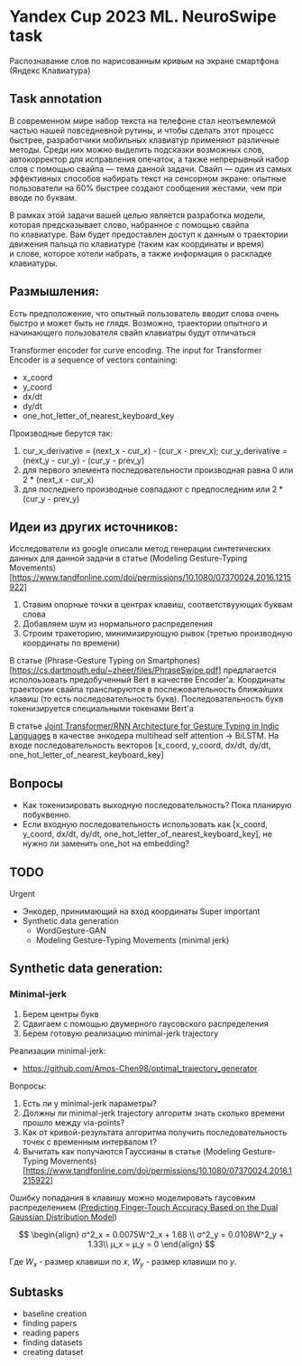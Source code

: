 # Yandex Cup 2023 ML. NeuroSwipe task

Распознавание слов по&nbsp;нарисованным кривым на&nbsp;экране смартфона (Яндекс Клавиатура)

## Task annotation
<p>В&nbsp;современном мире набор текста на&nbsp;телефоне стал неотъемлемой частью нашей повседневной рутины, и&nbsp;чтобы сделать этот процесс быстрее, разработчики мобильных клавиатур применяют различные методы. Среди них можно выделить подсказки возможных слов, автокорректор для исправления опечаток, а&nbsp;также непрерывный набор слов с&nbsp;помощью свайпа&nbsp;— тема данной задачи. Свайп&nbsp;— один из&nbsp;самых эффективных способов набирать текст на&nbsp;сенсорном экране: опытные пользователи на&nbsp;60% быстрее создают сообщения жестами, чем при вводе по&nbsp;буквам.
</p>
<p>В&nbsp;рамках этой задачи вашей целью является разработка модели, которая предсказывает слово, набранное с&nbsp;помощью свайпа по&nbsp;клавиатуре. Вам будет предоставлен доступ к&nbsp;данным о&nbsp;траектории движения пальца по&nbsp;клавиатуре (таким как координаты и&nbsp;время) и&nbsp;слове, которое хотели набрать, а&nbsp;также информация о&nbsp;раскладке клавиатуры.
</p>


## Размышления:
Есть предположение, что опытный пользователь вводит слова очень быстро и может быть не глядя. Возможно, траектории опытного и  начинающего пользователя свайп клавиатры будут отличаться

Transformer encoder for curve encoding. The input for Transformer Encoder is a sequence of vectors containing:
* x_coord
* y_coord
* dx/dt
* dy/dt
* one_hot_letter_of_nearest_keyboard_key

Производные берутся так:
1. cur_x_derivative = (next_x - cur_x) - (cur_x - prev_x); cur_y_derivative = (next_y - cur_y) - (cur_y - prev_y)
2. для первого элемента последовательности производная равна 0 или 2 * (next_x - cur_x)
3. для последнего производные совпадают с предпоследним или 2 * (cur_y - prev_y)


## Идеи из других источников:

Исследователи из google описали метод генерации синтетических данных для данной задачи в статье (Modeling Gesture-Typing Movements)[https://www.tandfonline.com/doi/permissions/10.1080/07370024.2016.1215922]
1. Ставим опорные точки в центрах клавиш, соответствуующих буквам слова
2. Добавляем шум из нормального распределения
3. Строим тракеторию, минимизирующую рывок (третью производную координаты по времени)


В статье (Phrase-Gesture Typing on Smartphones)[https://cs.dartmouth.edu/~zheer/files/PhraseSwipe.pdf] предлагается исполоьзовать предобученный Bert в качестве Encoder'а. Координаты траектории свайпа транслируются в послежовательность ближайших клавиш (то есть последовательность букв). Последовательность букв токенизируется специальными токенами Bert'а

В статье [Joint Transformer/RNN Architecture for Gesture Typing in Indic Languages](https://aclanthology.org/2020.coling-main.87.pdf) в качестве энкодера multihead self attention -> BiLSTM. На входе последовательность векторов [x_coord, y_coord, dx/dt, dy/dt, one_hot_letter_of_nearest_keyboard_key]

## Вопросы
* Как токенизировать выходную последовательность? Пока планирую побуквенно.
* Если входную последовательность использовать как [x_coord, y_coord, dx/dt, dy/dt, one_hot_letter_of_nearest_keyboard_key], не нужно ли заменить one_hot на embedding?

## TODO
Urgent
* Энкодер, принимающий на вход координаты
Super important
* Synthetic data generation
    * WordGesture-GAN
    * Modeling Gesture-Typing Movements (minimal jerk)


## Synthetic data generation:
### Minimal-jerk
1. Берем центры букв
2. Сдвигаем с помощью двумерного гаусовского распределения
3. Берем готовую реализацию minimal-jerk trajectory

Реализации minimal-jerk:
* https://github.com/Amos-Chen98/optimal_trajectory_generator

Вопросы:
1. Есть ли у minimal-jerk параметры?
2. Должны ли minimal-jerk trajectory алгоритм знать сколько времени прошло между via-points?
3. Как от кривой-результата алгоритма получить последовательность точек с временным интервалом t?
4. Вычитать как получаются Гауссианы в статье (Modeling Gesture-Typing Movements)[https://www.tandfonline.com/doi/permissions/10.1080/07370024.2016.1215922]

Ошибку попадания в клавишу можно моделировать гаусовким распределением ([Predicting Finger-Touch Accuracy Based on the Dual Gaussian Distribution Model](https://dl.acm.org/doi/pdf/10.1145/2984511.2984546))

$$
\begin{align}
σ^2_x = 0.0075W^2_x + 1.68 \\
σ^2_y = 0.0108W^2_y + 1.33\\
µ_x = µ_y = 0
\end{align}
$$

Где $W_x$ - размер клавиши по $x$, $W_y$ - размер клавиши по $y$.

## Subtasks
* baseline creation
* finding papers
* reading papers
* finding datasets
* creating dataset

